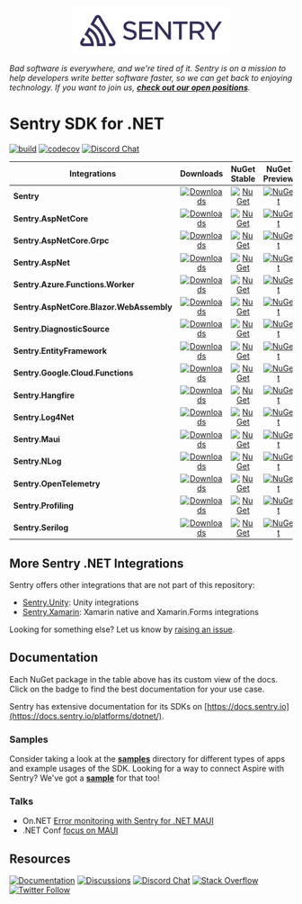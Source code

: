 <p align="center">
  <a href="https://sentry.io" target="_blank" align="left">
    <img src="https://raw.githubusercontent.com/getsentry/sentry-unity/main/.github/sentry-wordmark-dark-400x119.svg?utm_source=github&utm_medium=logo" width="280">
  </a>
  <br />
</p>
<p align="center">

_Bad software is everywhere, and we're tired of it. Sentry is on a mission to help developers write better software faster, so we can get back to enjoying technology. If you want to join us, [**check out our open positions**](https://sentry.io/careers/)._

Sentry SDK for .NET
===========

[![build](https://github.com/getsentry/sentry-dotnet/workflows/build/badge.svg?branch=main)](https://github.com/getsentry/sentry-dotnet/actions?query=branch%3Amain)
[![codecov](https://codecov.io/gh/getsentry/sentry-dotnet/branch/main/graph/badge.svg)](https://codecov.io/gh/getsentry/sentry-dotnet)
[![Discord Chat](https://img.shields.io/discord/621778831602221064?logo=discord&logoColor=ffffff&color=7389D8)](https://discord.gg/PXa5Apfe7K)

| Integrations                      | Downloads | NuGet Stable | NuGet Preview |                                                                                                  Documentation                                                                                                  |
|-----------------------------------|:---------:|:------------:|:-------------:|:---------------------------------------------------------------------------------------------------------------------------------------------------------------------------------------------------------------:|
| **Sentry**                        | [![Downloads](https://img.shields.io/nuget/dt/Sentry.svg)](https://www.nuget.org/packages/Sentry) | [![NuGet](https://img.shields.io/nuget/v/Sentry.svg)](https://www.nuget.org/packages/Sentry)                        |                        [![NuGet](https://img.shields.io/nuget/vpre/Sentry.svg)](https://www.nuget.org/packages/Sentry) |                                          [![Documentation](https://img.shields.io/badge/documentation-sentry.io-green.svg)](https://docs.sentry.io/platforms/dotnet/)                                           |
| **Sentry.AspNetCore**             | [![Downloads](https://img.shields.io/nuget/dt/Sentry.AspNetCore.svg)](https://www.nuget.org/packages/Sentry.AspNetCore) | [![NuGet](https://img.shields.io/nuget/v/Sentry.AspNetCore.svg)](https://www.nuget.org/packages/Sentry.AspNetCore)             |             [![NuGet](https://img.shields.io/nuget/vpre/Sentry.AspNetCore.svg)](https://www.nuget.org/packages/Sentry.AspNetCore) |                                 [![Documentation](https://img.shields.io/badge/documentation-sentry.io-green.svg)](https://docs.sentry.io/platforms/dotnet/guides/aspnetcore/)                                  |
| **Sentry.AspNetCore.Grpc**        | [![Downloads](https://img.shields.io/nuget/dt/Sentry.AspNetCore.Grpc.svg)](https://www.nuget.org/packages/Sentry.AspNetCore.Grpc) | [![NuGet](https://img.shields.io/nuget/v/Sentry.AspNetCore.Grpc.svg)](https://www.nuget.org/packages/Sentry.AspNetCore.Grpc)        |        [![NuGet](https://img.shields.io/nuget/vpre/Sentry.AspNetCore.Grpc.svg)](https://www.nuget.org/packages/Sentry.AspNetCore.Grpc) |                                 [![Documentation](https://img.shields.io/badge/documentation-sentry.io-green.svg)](https://docs.sentry.io/platforms/dotnet/guides/aspnetcore/)                                  |
| **Sentry.AspNet**                 | [![Downloads](https://img.shields.io/nuget/dt/Sentry.AspNet.svg)](https://www.nuget.org/packages/Sentry.AspNet) | [![NuGet](https://img.shields.io/nuget/v/Sentry.AspNet.svg)](https://www.nuget.org/packages/Sentry.AspNet)                 |                 [![NuGet](https://img.shields.io/nuget/vpre/Sentry.AspNet.svg)](https://www.nuget.org/packages/Sentry.AspNet) |                                    [![Documentation](https://img.shields.io/badge/documentation-sentry.io-green.svg)](https://docs.sentry.io/platforms/dotnet/guides/aspnet)                                    |
| **Sentry.Azure.Functions.Worker** | [![Downloads](https://img.shields.io/nuget/dt/Sentry.Azure.Functions.Worker.svg)](https://www.nuget.org/packages/Sentry.Azure.Functions.Worker) | [![NuGet](https://img.shields.io/nuget/v/Sentry.Azure.Functions.Worker.svg)](https://www.nuget.org/packages/Sentry.Azure.Functions.Worker) | [![NuGet](https://img.shields.io/nuget/vpre/Sentry.Azure.Functions.Worker.svg)](https://www.nuget.org/packages/Sentry.Azure.Functions.Worker) |                           [![Documentation](https://img.shields.io/badge/documentation-sentry.io-green.svg)](https://docs.sentry.io/platforms/dotnet/guides/azure-functions-worker/)                            |
| **Sentry.AspNetCore.Blazor.WebAssembly** | [![Downloads](https://img.shields.io/nuget/dt/Sentry.AspNetCore.Blazor.WebAssembly.svg)](https://www.nuget.org/packages/Sentry.AspNetCore.Blazor.WebAssembly) | [![NuGet](https://img.shields.io/nuget/v/Sentry.AspNetCore.Blazor.WebAssembly.svg)](https://www.nuget.org/packages/Sentry.AspNetCore.Blazor.WebAssembly) | [![NuGet](https://img.shields.io/nuget/vpre/Sentry.AspNetCore.Blazor.WebAssembly.svg)](https://www.nuget.org/packages/Sentry.AspNetCore.Blazor.WebAssembly) |                             [![Documentation](https://img.shields.io/badge/documentation-sentry.io-green.svg)](https://docs.sentry.io/platforms/dotnet/guides/blazor-webassembly/)                              |
| **Sentry.DiagnosticSource**       | [![Downloads](https://img.shields.io/nuget/dt/Sentry.DiagnosticSource.svg)](https://www.nuget.org/packages/Sentry.DiagnosticSource) |  [![NuGet](https://img.shields.io/nuget/v/Sentry.DiagnosticSource.svg)](https://www.nuget.org/packages/Sentry.DiagnosticSource)       |       [![NuGet](https://img.shields.io/nuget/vpre/Sentry.DiagnosticSource.svg)](https://www.nuget.org/packages/Sentry.DiagnosticSource) | [![Documentation](https://img.shields.io/badge/documentation-sentry.io-green.svg)](https://docs.sentry.io/platforms/dotnet/performance/instrumentation/automatic-instrumentation/#diagnosticsource-integration) |
| **Sentry.EntityFramework**        | [![Downloads](https://img.shields.io/nuget/dt/Sentry.EntityFramework.svg)](https://www.nuget.org/packages/Sentry.EntityFramework) |  [![NuGet](https://img.shields.io/nuget/v/Sentry.EntityFramework.svg)](https://www.nuget.org/packages/Sentry.EntityFramework)        |        [![NuGet](https://img.shields.io/nuget/vpre/Sentry.EntityFramework.svg)](https://www.nuget.org/packages/Sentry.EntityFramework) |                               [![Documentation](https://img.shields.io/badge/documentation-sentry.io-green.svg)](https://docs.sentry.io/platforms/dotnet/guides/entityframework)                                |
| **Sentry.Google.Cloud.Functions** | [![Downloads](https://img.shields.io/nuget/dt/Sentry.Google.Cloud.Functions.svg)](https://www.nuget.org/packages/Sentry.Google.Cloud.Functions) | [![NuGet](https://img.shields.io/nuget/v/Sentry.Google.Cloud.Functions.svg)](https://www.nuget.org/packages/Sentry.Google.Cloud.Functions) | [![NuGet](https://img.shields.io/nuget/vpre/Sentry.Google.Cloud.Functions.svg)](https://www.nuget.org/packages/Sentry.Google.Cloud.Functions) |                           [![Documentation](https://img.shields.io/badge/documentation-sentry.io-green.svg)](https://docs.sentry.io/platforms/dotnet/guides/google-cloud-functions/)                            |
| **Sentry.Hangfire**               | [![Downloads](https://img.shields.io/nuget/dt/Sentry.Hangfire.svg)](https://www.nuget.org/packages/Sentry.Hangfire) | [![NuGet](https://img.shields.io/nuget/v/Sentry.Profiling.svg)](https://www.nuget.org/packages/Sentry.Hangfire)               |               [![NuGet](https://img.shields.io/nuget/vpre/Sentry.Hangfire.svg)](https://www.nuget.org/packages/Sentry.Hangfire) |                                   [![Documentation](https://img.shields.io/badge/documentation-sentry.io-green.svg)](https://docs.sentry.io/platforms/dotnet/crons/hangfire/)                                   |
| **Sentry.Log4Net**                | [![Downloads](https://img.shields.io/nuget/dt/Sentry.Log4Net.svg)](https://www.nuget.org/packages/Sentry.Log4Net) | [![NuGet](https://img.shields.io/nuget/v/Sentry.Log4Net.svg)](https://www.nuget.org/packages/Sentry.Log4Net)                |                [![NuGet](https://img.shields.io/nuget/vpre/Sentry.Log4Net.svg)](https://www.nuget.org/packages/Sentry.Log4Net) |                                   [![Documentation](https://img.shields.io/badge/documentation-sentry.io-green.svg)](https://docs.sentry.io/platforms/dotnet/guides/log4net)                                    |
| **Sentry.Maui**                   | [![Downloads](https://img.shields.io/nuget/dt/Sentry.Maui.svg)](https://www.nuget.org/packages/Sentry.Maui) | [![NuGet](https://img.shields.io/nuget/v/Sentry.Maui.svg)](https://www.nuget.org/packages/Sentry.Maui)                   |                   [![NuGet](https://img.shields.io/nuget/vpre/Sentry.Maui.svg)](https://www.nuget.org/packages/Sentry.Maui) |                                     [![Documentation](https://img.shields.io/badge/documentation-sentry.io-green.svg)](https://docs.sentry.io/platforms/dotnet/guides/maui)                                     |
| **Sentry.NLog**                   | [![Downloads](https://img.shields.io/nuget/dt/Sentry.NLog.svg)](https://www.nuget.org/packages/Sentry.NLog) | [![NuGet](https://img.shields.io/nuget/v/Sentry.NLog.svg)](https://www.nuget.org/packages/Sentry.NLog)                   |                   [![NuGet](https://img.shields.io/nuget/vpre/Sentry.NLog.svg)](https://www.nuget.org/packages/Sentry.NLog) |                                     [![Documentation](https://img.shields.io/badge/documentation-sentry.io-green.svg)](https://docs.sentry.io/platforms/dotnet/guides/nlog)                                     |
| **Sentry.OpenTelemetry**          | [![Downloads](https://img.shields.io/nuget/dt/Sentry.OpenTelemetry.svg)](https://www.nuget.org/packages/Sentry.OpenTelemetry) | [![NuGet](https://img.shields.io/nuget/v/Sentry.OpenTelemetry.svg)](https://www.nuget.org/packages/Sentry.OpenTelemetry)          |          [![NuGet](https://img.shields.io/nuget/vpre/Sentry.OpenTelemetry.svg)](https://www.nuget.org/packages/Sentry.OpenTelemetry) |                     [![Documentation](https://img.shields.io/badge/documentation-sentry.io-green.svg)](https://docs.sentry.io/platforms/dotnet/performance/instrumentation/opentelemetry/)                      |
| **Sentry.Profiling**              | [![Downloads](https://img.shields.io/nuget/dt/Sentry.Profiling.svg)](https://www.nuget.org/packages/Sentry.Profiling) | [![NuGet](https://img.shields.io/nuget/v/Sentry.Profiling.svg)](https://www.nuget.org/packages/Sentry.Profiling)              |              [![NuGet](https://img.shields.io/nuget/vpre/Sentry.Profiling.svg)](https://www.nuget.org/packages/Sentry.Profiling) |                                     [![Documentation](https://img.shields.io/badge/documentation-sentry.io-green.svg)](https://docs.sentry.io/platforms/dotnet/profiling/)                                      |
| **Sentry.Serilog**                | [![Downloads](https://img.shields.io/nuget/dt/Sentry.Serilog.svg)](https://www.nuget.org/packages/Serilog) |  [![NuGet](https://img.shields.io/nuget/v/Sentry.Serilog.svg)](https://www.nuget.org/packages/Sentry.Serilog)                |                [![NuGet](https://img.shields.io/nuget/vpre/Sentry.Serilog.svg)](https://www.nuget.org/packages/Sentry.Serilog) |                                   [![Documentation](https://img.shields.io/badge/documentation-sentry.io-green.svg)](https://docs.sentry.io/platforms/dotnet/guides/serilog)                                    |

## More Sentry .NET Integrations

Sentry offers other integrations that are not part of this repository:

* [Sentry.Unity](https://github.com/getsentry/sentry-unity): Unity integrations
* [Sentry.Xamarin](https://github.com/getsentry/sentry-xamarin): Xamarin native and Xamarin.Forms integrations

Looking for something else? Let us know by [raising an issue](https://github.com/getsentry/sentry-dotnet/issues/new).

## Documentation

Each NuGet package in the table above has its custom view of the docs. Click on the badge to find the best documentation for your use case.

Sentry has extensive documentation for its SDKs on [https://docs.sentry.io](https://docs.sentry.io/platforms/dotnet/).

### Samples

Consider taking a look at the __[samples](https://github.com/getsentry/sentry-dotnet/tree/main/samples)__ directory for different types of apps and example usages of the SDK. Looking for a way to connect Aspire with Sentry? We've got a __[sample](https://github.com/getsentry/sentry-dotnet-aspire-demo)__ for that too!

### Talks

* On.NET [Error monitoring with Sentry for .NET MAUI](https://www.youtube.com/watch?v=8YmEC4iKD2I)
* .NET Conf [focus on MAUI](https://www.youtube.com/watch?v=RW3hiukVXZQ&list=PLdo4fOcmZ0oWePZU3W162NJ9vcXqgpMVc)

## Resources
[![Documentation](https://img.shields.io/badge/documentation-sentry.io-green.svg)](https://docs.sentry.io/platforms/dotnet/)
[![Discussions](https://img.shields.io/github/discussions/getsentry/sentry-dotnet.svg)](https://github.com/getsentry/sentry-dotnet/discussions)
[![Discord Chat](https://img.shields.io/discord/621778831602221064?logo=discord&logoColor=ffffff&color=7389D8)](https://discord.gg/PXa5Apfe7K)
[![Stack Overflow](https://img.shields.io/badge/stack%20overflow-sentry-green.svg)](http://stackoverflow.com/questions/tagged/sentry)
[![Twitter Follow](https://img.shields.io/twitter/follow/getsentry?label=getsentry&style=social)](https://twitter.com/intent/follow?screen_name=getsentry)
